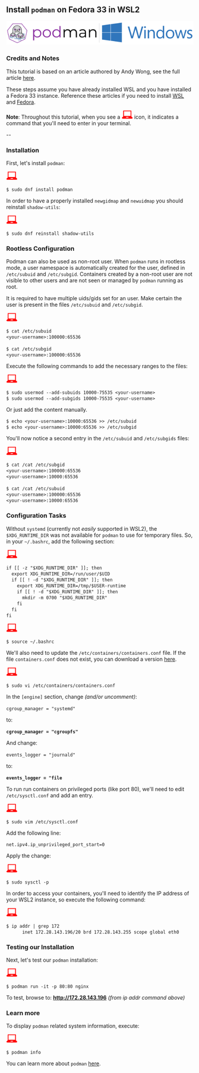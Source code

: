 ## Install `podman` on Fedora 33 in WSL2

![](images/podman-windows.png)

### Credits and Notes
This tutorial is based on an article authored by Andy Wong, see the full article [here](https://oldgitops.medium.com/setting-up-podman-on-wsl2-in-windows-10-be2991c2d443).

These steps assume you have already installed WSL and you have installed a Fedora 33 instance.  Reference these articles if you need to install [WSL](https://docs.microsoft.com/en-us/windows/wsl/install-win10) and [Fedora](https://dev.to/bowmanjd/install-fedora-on-windows-subsystem-for-linux-wsl-4b26).


**Note**: Throughout this tutorial, when you see a ![red computer](images/userinput.png) icon, it indicates a command that you'll need to enter in your terminal. 

--

### Installation

First, let's install `podman`:

![red computer](images/userinput.png)

```
$ sudo dnf install podman
```
In order to have a properly installed `newgidmap` and `newuidmap` you should reinstall `shadow-utils`:

![red computer](images/userinput.png)

```
$ sudo dnf reinstall shadow-utils
```

### Rootless Configuration

Podman can also be used as non-root user. When `podman` runs in rootless mode, a user namespace is automatically created for the user, defined in `/etc/subuid` and `/etc/subgid`.  Containers created by a non-root user are not visible to other users and are not seen or managed by `podman` running as root.

It is required to have multiple uids/gids set for an user. Make certain the user is present in the files `/etc/subuid` and `/etc/subgid`. 

![red computer](images/userinput.png)

```
$ cat /etc/subuid
<your-username>:100000:65536

$ cat /etc/subgid
<your-username>:100000:65536
```

Execute the following commands to add the necessary ranges to the files:

![red computer](images/userinput.png)

```
$ sudo usermod --add-subuids 10000-75535 <your-username>
$ sudo usermod --add-subgids 10000-75535 <your-username>
```

Or just add the content manually.

```
$ echo <your-username>:10000:65536 >> /etc/subuid
$ echo <your-username>:10000:65536 >> /etc/subgid
```

You'll now notice a second entry in the `/etc/subuid` and `/etc/subgids` files:

![red computer](images/userinput.png)

```
$ cat /cat /etc/subgid
<your-username>:100000:65536
<your-username>:10000:65536

$ cat /cat /etc/subuid
<your-username>:100000:65536
<your-username>:10000:65536
```

### Configuration Tasks

Without `systemd` (currently not *easily* supported in WSL2), the `$XDG_RUNTIME_DIR` was not available for `podman` to use for temporary files.  So, in your `~/.bashrc`, add the following section:

![red computer](images/userinput.png)

```
if [[ -z "$XDG_RUNTIME_DIR" ]]; then
  export XDG_RUNTIME_DIR=/run/user/$UID
  if [[ ! -d "$XDG_RUNTIME_DIR" ]]; then
    export XDG_RUNTIME_DIR=/tmp/$USER-runtime
    if [[ ! -d "$XDG_RUNTIME_DIR" ]]; then
      mkdir -m 0700 "$XDG_RUNTIME_DIR"
    fi
  fi
fi
```

![red computer](images/userinput.png)

```
$ source ~/.bashrc
```


We'll also need to update the `/etc/containers/containers.conf` file. If the file `containers.conf` does not exist, you can download a version [here](https://github.com/containers/common/blob/master/pkg/config/containers.conf).

![red computer](images/userinput.png)

```
$ sudo vi /etc/containers/containers.conf
```

In the `[engine]` section, change *(and/or uncomment)*:

`cgroup_manager = "systemd"`

to:

**`cgroup_manager = "cgroupfs"`**

And change:

`events_logger = "journald"`

to:

**`events_logger = "file`**

To run run containers on privileged ports (like port 80), we'll need to edit `/etc/sysctl.conf` and add an entry.

![red computer](images/userinput.png)

```
$ sudo vim /etc/sysctl.conf
```

Add the following line:

```
net.ipv4.ip_unprivileged_port_start=0
```

Apply the change:

![red computer](images/userinput.png)

```
$ sudo sysctl -p
```

In order to access your containers, you'll need to identify the IP address of your WSL2 instance, so execute the following command:

![red computer](images/userinput.png)

```
$ ip addr | grep 172
      inet 172.28.143.196/20 brd 172.28.143.255 scope global eth0
```

### Testing our Installation

Next, let's test our `podman` installation:

![red computer](images/userinput.png)

```
$ podman run -it -p 80:80 nginx
```

To test, browse to: **http://172.28.143.196** *(from ip addr command above)*


### Learn more

To display `podman` related system information, execute:

![red computer](images/userinput.png)

```
$ podman info
```

You can learn more about `podman` [here](http://docs.podman.io/en/latest/).